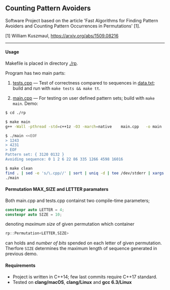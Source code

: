 ## Counting Pattern Avoiders

Software Project based on the article 'Fast Algorithms for Finding Pattern Avoiders and Counting Pattern Occurrences in Permutations' [1].

[1] William Kuszmaul, https://arxiv.org/abs/1509.08216 

---------

#### Usage

Makefile is placed in directory [./rp](./rp). 

Program has two main parts: 
1) [tests.cpp](./rp/tests.cpp) — Test of correctness compared to sequences in [data.txt](./test/data.txt); build and run with `make tests && make tt`.


2) [main.cpp](./rp/main.cpp) — For testing on user defined pattern sets; build with `make main`.  Demo: 

```bash
$ cd ./rp
```
```bash
$ make main
g++ -Wall -pthread -std=c++1z -O3 -march=native    main.cpp   -o main
```
```bash
$ ./main <<EOF
> 1243
> 4231
> EOF
Pattern set: { 3120 0132 }
Avoiding sequence: 0 1 2 6 22 86 335 1266 4598 16016 
```
```bash
$ make clean
find . | sed -e 's/\.cpp//' | sort | uniq -d | tee /dev/stderr | xargs rm
./main
```

#### Permutation MAX_SIZE and LETTER paramaters
Both main.cpp and tests.cpp containst two compile-time parameters;
```c++
constexpr auto LETTER = 4;
constexpr auto SIZE = 10;
```
denoting _maximum size_ of given permutation which container 
```c++
rp::Permutation<LETTER,SIZE> 
```
can holds and _number of bits_ spended on each letter of given permutation. Therfore ```SIZE``` determines the maximum length of sequence generated in previous demo.

#### Requirements
- Project is written in C++14; few last commits require C++17 standard.
- Tested on **clang/macOS**, **clang/Linux** and **gcc 6.3/Linux**
